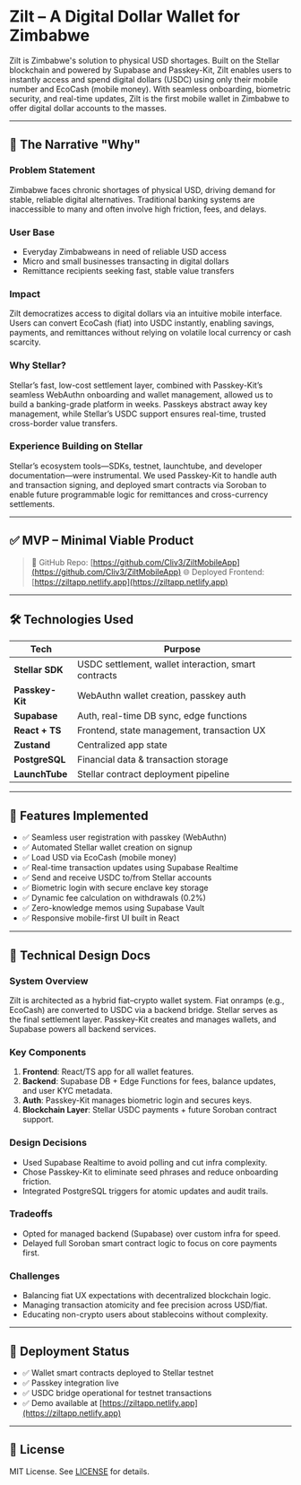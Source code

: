 # Zilt – A Digital Dollar Wallet for Zimbabwe

Zilt is Zimbabwe's solution to physical USD shortages. Built on the Stellar blockchain and powered by Supabase and Passkey-Kit, Zilt enables users to instantly access and spend digital dollars (USDC) using only their mobile number and EcoCash (mobile money). With seamless onboarding, biometric security, and real-time updates, Zilt is the first mobile wallet in Zimbabwe to offer digital dollar accounts to the masses.

---

## 🚀 The Narrative "Why"

### Problem Statement
Zimbabwe faces chronic shortages of physical USD, driving demand for stable, reliable digital alternatives. Traditional banking systems are inaccessible to many and often involve high friction, fees, and delays.

### User Base
- Everyday Zimbabweans in need of reliable USD access
- Micro and small businesses transacting in digital dollars
- Remittance recipients seeking fast, stable value transfers

### Impact
Zilt democratizes access to digital dollars via an intuitive mobile interface. Users can convert EcoCash (fiat) into USDC instantly, enabling savings, payments, and remittances without relying on volatile local currency or cash scarcity.

### Why Stellar?
Stellar’s fast, low-cost settlement layer, combined with Passkey-Kit’s seamless WebAuthn onboarding and wallet management, allowed us to build a banking-grade platform in weeks. Passkeys abstract away key management, while Stellar’s USDC support ensures real-time, trusted cross-border value transfers.

### Experience Building on Stellar
Stellar’s ecosystem tools—SDKs, testnet, launchtube, and developer documentation—were instrumental. We used Passkey-Kit to handle auth and transaction signing, and deployed smart contracts via Soroban to enable future programmable logic for remittances and cross-currency settlements.

---

## ✅ MVP – Minimal Viable Product

> 🔗 GitHub Repo: [https://github.com/Cliv3/ZiltMobileApp](https://github.com/Cliv3/ZiltMobileApp)
> 🌐 Deployed Frontend: [https://ziltapp.netlify.app](https://ziltapp.netlify.app)

---

## 🛠️ Technologies Used

| Tech            | Purpose                                               |
|-----------------|-------------------------------------------------------|
| **Stellar SDK** | USDC settlement, wallet interaction, smart contracts |
| **Passkey-Kit** | WebAuthn wallet creation, passkey auth                |
| **Supabase**    | Auth, real-time DB sync, edge functions               |
| **React + TS**  | Frontend, state management, transaction UX           |
| **Zustand**     | Centralized app state                                 |
| **PostgreSQL**  | Financial data & transaction storage                  |
| **LaunchTube**  | Stellar contract deployment pipeline                  |

---

## 🔧 Features Implemented

- ✅ Seamless user registration with passkey (WebAuthn)
- ✅ Automated Stellar wallet creation on signup
- ✅ Load USD via EcoCash (mobile money)
- ✅ Real-time transaction updates using Supabase Realtime
- ✅ Send and receive USDC to/from Stellar accounts
- ✅ Biometric login with secure enclave key storage
- ✅ Dynamic fee calculation on withdrawals (0.2%)
- ✅ Zero-knowledge memos using Supabase Vault
- ✅ Responsive mobile-first UI built in React

---

## 📐 Technical Design Docs

### System Overview
Zilt is architected as a hybrid fiat–crypto wallet system. Fiat onramps (e.g., EcoCash) are converted to USDC via a backend bridge. Stellar serves as the final settlement layer. Passkey-Kit creates and manages wallets, and Supabase powers all backend services.

### Key Components
1. **Frontend**: React/TS app for all wallet features.
2. **Backend**: Supabase DB + Edge Functions for fees, balance updates, and user KYC metadata.
3. **Auth**: Passkey-Kit manages biometric login and secures keys.
4. **Blockchain Layer**: Stellar USDC payments + future Soroban contract support.

### Design Decisions
- Used Supabase Realtime to avoid polling and cut infra complexity.
- Chose Passkey-Kit to eliminate seed phrases and reduce onboarding friction.
- Integrated PostgreSQL triggers for atomic updates and audit trails.

### Tradeoffs
- Opted for managed backend (Supabase) over custom infra for speed.
- Delayed full Soroban smart contract logic to focus on core payments first.

### Challenges
- Balancing fiat UX expectations with decentralized blockchain logic.
- Managing transaction atomicity and fee precision across USD/fiat.
- Educating non-crypto users about stablecoins without complexity.

---

## 🏁 Deployment Status

- ✅ Wallet smart contracts deployed to Stellar testnet
- ✅ Passkey integration live
- ✅ USDC bridge operational for testnet transactions
- ✅ Demo available at [https://ziltapp.netlify.app](https://ziltapp.netlify.app)
---

## 📄 License

MIT License. See [LICENSE](LICENSE) for details.

